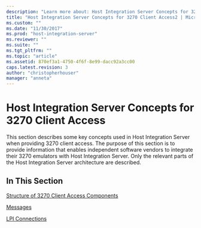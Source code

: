 ```yaml
---
description: "Learn more about: Host Integration Server Concepts for 3270 Client Access"
title: "Host Integration Server Concepts for 3270 Client Access2 | Microsoft Docs"
ms.custom: ""
ms.date: "11/30/2017"
ms.prod: "host-integration-server"
ms.reviewer: ""
ms.suite: ""
ms.tgt_pltfrm: ""
ms.topic: "article"
ms.assetid: 870ef3a1-4750-4f6f-8e99-dacc92a3cc00
caps.latest.revision: 3
author: "christopherhouser"
manager: "anneta"
---
```

# Host Integration Server Concepts for 3270 Client Access
This section describes some key concepts used in Host Integration Server when providing 3270 client access. The purpose of this section is to provide information that enables independent software vendors to integrate their 3270 emulators with Host Integration Server. Only the relevant parts of the Host Integration Server architecture are described.  
  
## In This Section  
 [Structure of 3270 Client Access Components](../core/structure-of-3270-client-access-components2.md)  
  
 [Messages](../core/messages2.md)  
  
 [LPI Connections](../core/lpi-connections2.md)
